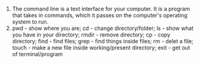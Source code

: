 1. The command line is a text interface for your computer. It is a program that takes in commands, which it passes on the computer's operating system to run.
2. pwd - show where you are; cd - change directory/folder; ls - show what you have in your directory; rmdir - remove directory; cp - copy directory; find - find files; grep - find things inside files; rm - delet a file; touch - make a new file inside working/present directory; exit - get out of terminal/program
